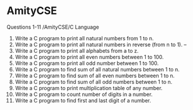 # AmityCSE
Questions 1-11 /AmityCSE/C Language
1.	Write a C program to print all natural numbers from 1 to n. 
2.	 Write a C program to print all natural numbers in reverse (from n to 1). – 
3.	Write a C program to print all alphabets from a to z.  
4.	Write a C program to print all even numbers between 1 to 100.  
5.	Write a C program to print all odd number between 1 to 100.
6.	Write a C program to find sum of all natural numbers between 1 to n.
7.	Write a C program to find sum of all even numbers between 1 to n.
8.	Write a C program to find sum of all odd numbers between 1 to n.
9.	Write a C program to print multiplication table of any number.
10.	Write a C program to count number of digits in a number.
11.	Write a C program to find first and last digit of a number.

